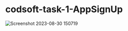 # codsoft-task-1-AppSignUp


![Screenshot 2023-08-30 150719](https://github.com/zucclord/codsoft-task-1-AppSignUp/assets/73111537/05110a17-bf66-43a4-82ab-3ce1b06e30e5)
